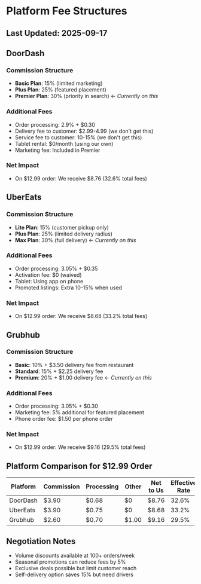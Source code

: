 # Platform Fee Structures

## Last Updated: 2025-09-17

## DoorDash
### Commission Structure
- **Basic Plan**: 15% (limited marketing)
- **Plus Plan**: 25% (featured placement) 
- **Premier Plan**: 30% (priority in search) ← *Currently on this*

### Additional Fees
- Order processing: 2.9% + $0.30
- Delivery fee to customer: $2.99-4.99 (we don't get this)
- Service fee to customer: 10-15% (we don't get this)
- Tablet rental: $0/month (using our own)
- Marketing fee: Included in Premier

### Net Impact
- On $12.99 order: We receive $8.76 (32.6% total fees)

## UberEats
### Commission Structure  
- **Lite Plan**: 15% (customer pickup only)
- **Plus Plan**: 25% (limited delivery radius)
- **Max Plan**: 30% (full delivery) ← *Currently on this*

### Additional Fees
- Order processing: 3.05% + $0.35
- Activation fee: $0 (waived)
- Tablet: Using app on phone
- Promoted listings: Extra 10-15% when used

### Net Impact
- On $12.99 order: We receive $8.68 (33.2% total fees)

## Grubhub
### Commission Structure
- **Basic**: 10% + $3.50 delivery fee from restaurant
- **Standard**: 15% + $2.25 delivery fee  
- **Premium**: 20% + $1.00 delivery fee ← *Currently on this*

### Additional Fees
- Order processing: 3.05% + $0.30
- Marketing fee: 5% additional for featured placement
- Phone order fee: $1.50 per phone order

### Net Impact  
- On $12.99 order: We receive $9.16 (29.5% total fees)

## Platform Comparison for $12.99 Order
| Platform | Commission | Processing | Other | Net to Us | Effective Rate |
|----------|------------|------------|-------|-----------|----------------|
| DoorDash | $3.90 | $0.68 | $0 | $8.76 | 32.6% |
| UberEats | $3.90 | $0.75 | $0 | $8.68 | 33.2% |
| Grubhub | $2.60 | $0.70 | $1.00 | $9.16 | 29.5% |

## Negotiation Notes
- Volume discounts available at 100+ orders/week
- Seasonal promotions can reduce fees by 5%
- Exclusive deals possible but limit customer reach
- Self-delivery option saves 15% but need drivers